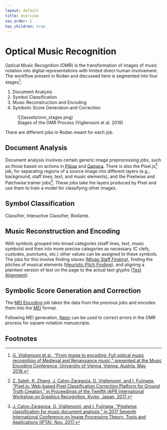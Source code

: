 ```yaml
---
layout: default
title: Overview
nav_order: 1
has_children: true
---
```


# Optical Music Recognition

Optical Music Recognition (OMR) is the transformation of images of music notation into digital representations with limited direct human involvement.
The workflow present in Rodan and discussed here is segmented into four stages[^1]:

1. Document Analysis
2. Symbol Classification
3. Music Reconstruction and Encoding
4. Symbolic Score Generation and Correction

<figure markdown="1">
![](assets/omr_stages.png)
<figcaption>
Stages of the OMR Process (Vigliensoni et al. 2019)
</figcaption>
</figure>

There are different jobs in Rodan meant for each job.

## Document Analysis

Document analysis involves certain generic image preprocessing jobs, such as those based on actions in [Pillow](https://python-pillow.org/) and [Gamera](https://gamera.informatik.hsnr.de/).
There is also the Pixel.js[^2] job, for separating regions of a source image into different layers (e.g., background, staff lines, text, and music elements), and
the Pixelwise and Patchwise trainer jobs[^3]. These jobs take the layers produced by Pixel and use them to train a model for
classifying other images.

## Symbol Classification

Classifier, Interactive Classifier, Biollante.

## Music Reconstruction and Encoding

With symbols grouped into broad categories (staff lines, text, music symbols) and then into more precise categories as necessary (C clefs, custodes, punctums, etc.) other values can be assigned to these symbols.
The jobs for this involve finding staves ([Miyao Staff Finding](https://github.com/DDMAL/gamera_rodan)), finding the pitches of musical elements ([Heuristic Pitch Finding](https://github.com/DDMAL/heuristic-pitch-finding)), and aligning a plaintext version of text on the page to the actual text glyphs ([Text Alignment](https://github.com/DDMAL/text_alignment)).

## Symbolic Score Generation and Correction

The [MEI Encoding](https://github.com/DDMAL/MEI_encoding) job takes the data from the previous jobs and encodes them into the [MEI](https://music-encoding.org) format.

Following MEI generation, [Neon](https://github.com/DDMAL/Neon) can be used to correct errors in the OMR process for square-notation manuscripts.

## Footnotes

[^1]: [G. Vigliensoni et al., “From image to encoding: Full optical music recognition of Medieval and Renaissance music,” presented at the Music Encoding Conference, University of Vienna, Vienna, Austria, May 2019.](https://github.com/music-encoding/music-encoding.github.io/raw/master/_conferences/2019/abstracts_mec2019/vigliensoni19from%20camera%20ready.pdf)
[^2]: [Z. Saleh, K. Zhang, J. Calvo-Zaragoza, G. Vigliensoni, and I. Fujinaga, “Pixel.js: Web-based Pixel Classification Correction Platform for Ground Truth Creation,” in Proceedings of the Twelfth IAPR International Workshop on Graphics Recognition, Kyoto, Japan, 2017.](https://doi.org/10.1109/ICDAR.2017.267)
[^3]: [J. Calvo-Zaragoza, G. Vigliensoni, and I. Fujinaga, “Pixelwise classification for music document analysis,” in 2017 Seventh International Conference on Image Processing Theory, Tools and Applications (IPTA), Nov. 2017.](https://doi.org/10.3390/app8050654)
